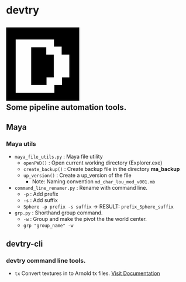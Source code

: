 # devtry
![](source/devtry.png)<br>
Some pipeline automation tools.
----
## Maya
### Maya utils
- `maya_file_utils.py` : Maya file utility
    - `openPWD()` : Open current working directory (Explorer.exe)
    - `create_backup()` : Create backup file in the directory **ma_backup**
    - `up_version()` : Create a up_version of the file
        - Note: Naming convention `md_char_lou_mod_v001.mb`
- `command_line_renamer.py` : Rename with command line.
    - `-p` : Add prefix
    - `-s` : Add suffix
    - `Sphere -p prefix -s suffix` -> RESULT: `prefix_Sphere_suffix`
- `grp.py` : Shorthand group command.
    - `-w` : Group and make the pivot the the world center.
    - `grp "group_name" -w`

## devtry-cli
### devtry command line tools.
- `tx` Convert textures in to Arnold tx files. [Visit Documentation](devtry-cli/README.md)
